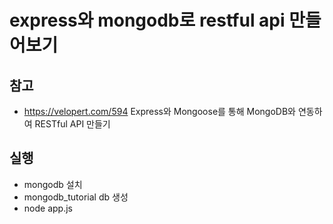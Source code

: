 # express와 mongodb로 restful api 만들어보기

## 참고
* https://velopert.com/594 Express와 Mongoose를 통해 MongoDB와 연동하여 RESTful API 만들기

## 실행
* mongodb 설치
* mongodb_tutorial db 생성
* node app.js